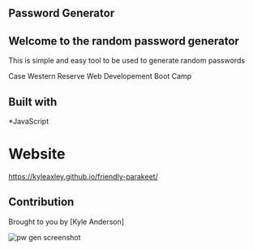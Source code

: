 ## Password Generator 

## Welcome to the random password generator
This is simple and easy tool to be used to generate random passwords

Case Western Reserve Web Developement Boot Camp

## Built with 
*JavaScript

# Website
https://kyleaxley.github.io/friendly-parakeet/

## Contribution
Brought to you by [Kyle Anderson]

![pw gen screenshot](https://user-images.githubusercontent.com/103543572/172071519-5e86f785-3e9e-47fe-a4a2-d57e7b4b894a.png)
